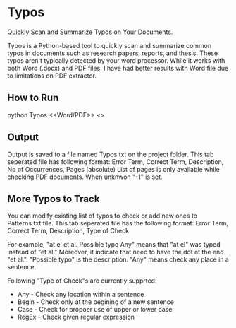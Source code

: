 # Typos
Quickly Scan and Summarize Typos on Your Documents.

Typos is a Python-based tool to quickly scan and summarize common typos in documents such as research papers, reports, and thesis. 
These typos aren't typically detected by your word processor. While it works with both Word (.docx) and PDF files, I have had better results with Word file due to limitations on PDF extractor.

## How to Run
python Typos <<Word/PDF>> <<File Name and extension including path>>

## Output
Output is saved to a file named Typos.txt on the project folder. This tab seperated file has following format:
Error Term,	Correct Term,	Description,	No of Occurrences,	Pages (absolute)
List of pages is only available while checking PDF documents. When unknwon "-1" is set.

##  More Typos to Track
You can modify existing list of typos to check or add new ones to Patterns.txt file. This tab seperated file has the following format:
Error Term, Correct Term, Description, Type of Check

For example, "at el	et al.	Possible typo	Any" means that "at el" was typed instead of "et al." Moreover, it indicate that need to have the dot at the end "et al.". "Possible typo" is the description. "Any" means check any place in a sentence.

Following "Type of Check"s are currently supprted:
* Any - Check any location within a sentence
* Begin - Check only at the begining of a new sentence
* Case - Check for propoer use of upper or lower case
* RegEx - Check given regular expression

